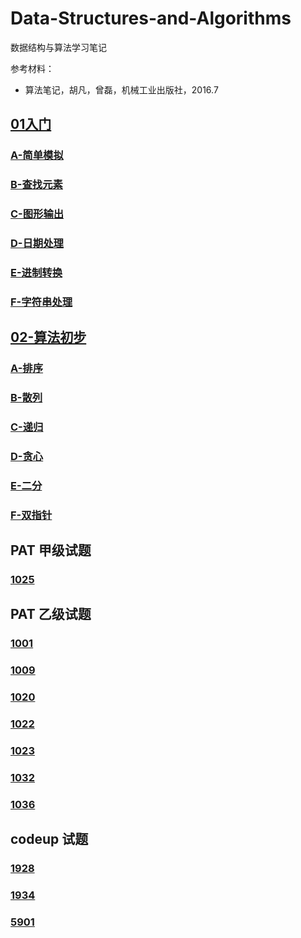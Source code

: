 # Data-Structures-and-Algorithms

数据结构与算法学习笔记

参考材料：

- 算法笔记，胡凡，曾磊，机械工业出版社，2016.7

## [01入门](01-入门模拟)

### [A-简单模拟](01-入门模拟/A-简单模拟)

### [B-查找元素](01-入门模拟/B-查找元素)

### [C-图形输出](01-入门模拟/C-图形输出)

### [D-日期处理](01-入门模拟/D-日期处理)

### [E-进制转换](01-入门模拟/E-进制转换)

### [F-字符串处理](01-入门模拟/F-字符串处理)

## [02-算法初步](02-算法初步)

### [A-排序](02-算法初步/A-排序)

### [B-散列](02-算法初步/B-散列)

### [C-递归](02-算法初步/C-递归)

### [D-贪心](02-算法初步/D-贪心)

### [E-二分](02-算法初步/E-二分)

### [F-双指针](02-算法初步/F-双指针)

## PAT 甲级试题

### [1025](02-算法初步/A-排序/e-PAT-A1025.cpp)

## PAT 乙级试题

### [1001](01-入门模拟/A-简单模拟/a-PAT-B1001.cpp)

### [1009](01-入门模拟/F-字符串处理/b-PAT-B1009.cpp)

### [1020](02-算法初步/D-贪心/b-PAT-B1020.cc)

### [1022](01-入门模拟/E-进制转换/a-PAT-B1022.cpp)

### [1023](02-算法初步/D-贪心/c-PAT-B1023.cc)

### [1032](01-入门模拟/A-简单模拟/b-PAT-B1032.cpp)

### [1036](01-入门模拟/C-图形输出/a-PAT-B1036.cpp)

## codeup 试题

### [1928](01-入门模拟/D-日期处理/a-codeup-1928.cpp)

### [1934](01-入门模拟/B-查找元素/a-codeup-1934.cpp)

### [5901](01-入门模拟/F-字符串处理/a-codeup-5901.cpp)
